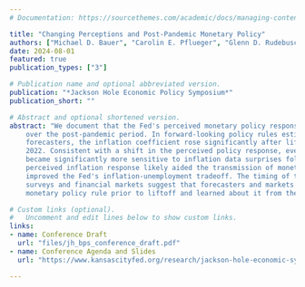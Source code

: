 ```yaml
---
# Documentation: https://sourcethemes.com/academic/docs/managing-content/

title: "Changing Perceptions and Post-Pandemic Monetary Policy"
authors: ["Michael D. Bauer", "Carolin E. Pflueger", "Glenn D. Rudebusch"]
date: 2024-08-01
featured: true
publication_types: ["3"]

# Publication name and optional abbreviated version.
publication: "*Jackson Hole Economic Policy Symposium*"
publication_short: ""

# Abstract and optional shortened version.
abstract: "We document that the Fed's perceived monetary policy response to inflation shifted materially
    over the post-pandemic period. In forward-looking policy rules estimated from surveys of macroeconomic
    forecasters, the inflation coefficient rose significantly after liftoff from the zero lower bound in March
    2022. Consistent with a shift in the perceived policy response, event studies show that interest rates
    became significantly more sensitive to inflation data surprises following liftoff. The increase in the
    perceived inflation response likely aided the transmission of monetary policy to the real economy and
    improved the Fed's inflation-unemployment tradeoff. The timing of this shift and additional evidence from
    surveys and financial markets suggest that forecasters and markets were highly uncertain about the
    monetary policy rule prior to liftoff and learned about it from the Fed's rate hikes."

# Custom links (optional).
#   Uncomment and edit lines below to show custom links.
links:
- name: Conference Draft
  url: "files/jh_bps_conference_draft.pdf"
- name: Conference Agenda and Slides
  url: "https://www.kansascityfed.org/research/jackson-hole-economic-symposium/jackson-hole-economic-policy-symposium-reassessing-the-effectiveness-and-transmission-of-monetary-policy/"

---
```

